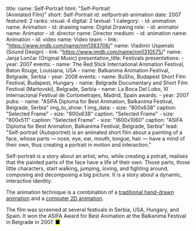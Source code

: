 title: 
    name: Self-Portrait
    html: "Self-Portrait<br>(Animated Film)"
    short: Self-Portrait
id: selfportrait-animation
date: 2007
featured: 2
ranks:
    visual: 4
    digital: 2
    textual: 1
category: 
    - id: animation
      name: Animation
    - id: drawing
      name: Digital Drawing
role:
    - id: animator
      name: Animator
    - id: director
      name: Director
medium:
    - id: animation
      name: Animation
    - id: video
      name: Video
team:
    - link: "https://www.imdb.com/name/nm1383706/"
      name: Vladimir Uspenski (Sound Design)
    - link: "https://www.imdb.com/name/nm1310575/"
      name: Janja Lončar (Original Music)
presentation_title: Festivals
presentations:
    - year: 2007
      events:
        - name: <span class='italic-style'>The Red Stick International Animation Festival</span>, Baton Rouge, Louisiana, USA
        - name: <span class='italic-style'>Balkanima Animation Festival</span>, Belgrade, Serbia
    - year: 2008
      events:
        - name: <span class='italic-style'>BuSho</span>, Budapest Short Film Festival, Budapest, Hungary
        - name: <span class='italic-style'>Belgrade Documentary and Short Film Festival</span> (Martovski), Belgrade, Serbia
        - name: <span class='italic-style'>La Boca Del Lobo</span>, XI Internacional Festival de Cortometrajes, Madrid, Spain
awards:
    - year: 2007
      pubs:
        - name: "<span class='italic-style'>ASIFA Diploma for Best Animation</span>, Balkanima Festival, Belgrade, Serbia"
img_to_show: 1
img_data:
    - size: "800x638"
      caption: "Selected Frame"
    - size: "800x638"
      caption: "Selected Frame"
    - size: "800x511"
      caption: "Selected Frame"
    - size: "1600x1060"
      caption: "<span class='italic-style'>ASIFA Diploma for Best Animation</span>, Balkanima Festival, Belgrade, Serbia"
lead: "<span class='italic-style'>Self-portrait</span> (<span class='italic-style'>Autoportret</span>) is an animated short film about a painting of a face, whose parts — nose, eye, ear, mouth, tongue, hair — have a mind of their own, thus creating a portrait in motion and interaction."

<span class='italic-style'>Self-portrait</span> is a story about an artist, who, while creating a potrait, realises that the painted parts of the face have a life of their own. Those parts, those little characters, start walking, jumping, loving, and fighting around, composing and decomposing a big picture. It is a story about a dynamic, interactive identity.  

The animation technique is a combination of a <a href='https://en.wikipedia.org/wiki/Traditional_animation' target='_blank'>traditional hand-drawn animation</a> and a <a href='https://en.wikipedia.org/wiki/Animation#2D_animation' target='_blank'>computer 2D animation</a>.

The film was screened at several festivals in Serbia, USA, Hungary, and Spain. It won the ASIFA Award for Best Animation at the Balkanima Festival in Belgrade in 2007. <mark>&#9632;</mark>
